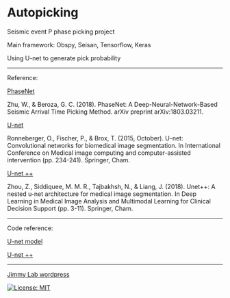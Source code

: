 # Autopicking

Seismic event P phase picking project

Main framework: Obspy, Seisan, Tensorflow, Keras

Using U-net to generate pick probability

---

Reference:

 [PhaseNet](https://arxiv.org/abs/1803.03211)
 
 Zhu, W., & Beroza, G. C. (2018). PhaseNet: A Deep-Neural-Network-Based Seismic Arrival Time Picking Method. arXiv preprint arXiv:1803.03211.
 
 [U-net](https://lmb.informatik.uni-freiburg.de/people/ronneber/u-net/)
 
 Ronneberger, O., Fischer, P., & Brox, T. (2015, October). U-net: Convolutional networks for biomedical image segmentation. In International Conference on Medical image computing and computer-assisted intervention (pp. 234-241). Springer, Cham.
 
 [U-net ++](https://doi.org/10.1007/978-3-030-00889-5_1)
  
 Zhou, Z., Siddiquee, M. M. R., Tajbakhsh, N., & Liang, J. (2018). Unet++: A nested u-net architecture for medical image segmentation. In Deep Learning in Medical Image Analysis and Multimodal Learning for Clinical Decision Support (pp. 3-11). Springer, Cham.
 
 ---
 
 Code reference:
 
  [U-net model](https://github.com/zhixuhao/unet)
  
  [U-net ++](https://github.com/MrGiovanni/Nested-UNet)

---

[Jimmy Lab wordpress](https://jimmylab.wordpress.com/)
 
[![License: MIT](https://img.shields.io/badge/License-MIT-yellow.svg)](https://opensource.org/licenses/MIT)
